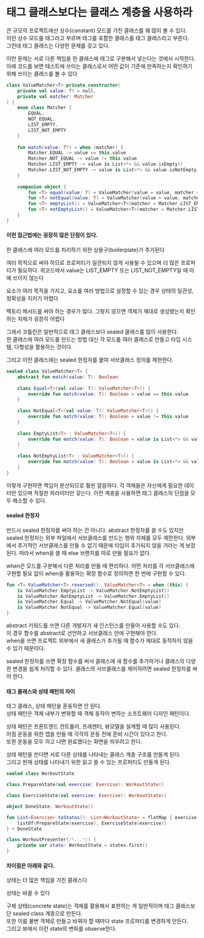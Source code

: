 # 태그 클래스보다는 클래스 계층을 사용하라

큰 규모의 프로젝트에선 상수(constant) 모드를 가진 클래스를 꽤 많이 볼 수 있다. \
이런 상수 모드를 태그라고 부르며 태그를 포함한 클래스를 태그 클래스라고 부른다.\
그런데 태그 클래스는 다양한 문제를 갖고 있다.&#x20;

이런 문제는 서로 다른 책임을 한 클래스에 태그로 구분해서 넣는다는 것에서 시작한다. \
아래 코드를 보면 테스트에 쓰이는 클래스로서 어떤 값이 기준에 만족하는지 확인하기 위해 쓰이는 클래스를 볼 수 있다

```kotlin
class ValueMatcher<T> private constructor(
    private val value: T? = null,
    private val matcher: Matcher
) {
    enum class Matcher {
        EQUAL,
        NOT_EQUAL,
        LIST_EMPTY,
        LIST_NOT_EMPTY
    }
    
    fun match(value: T?) = when (matcher) {
        Matcher.EQUAL -> value == this.value
        Matcher.NOT_EQUAL -> value != this.value
        Matcher.LIST_EMPTY -> value is List<*> && value.isEmpty()
        Matcher.LIST_NOT_EMPTY -> value is List<*> && value.isNotEmpty()
    }
    
    companion object {
        fun <T> equal(value: T) = ValueMatcher(value = value, matcher = Matcher.EQUAL)
        fun <T> notEqual(value: T) = ValueMatcher(value = value, matcher = Matcher.NOT_EQUAL)
        fun <T> emptyList() = ValueMatcher<T>(matcher = Matcher.LIST_EMPTY)
        fun <T> notEmptyList() = ValueMatcher<T>(matcher = Matcher.LIST_NOT_EMPTY)
    }
}
```

#### 이런 접근법에는 굉장히 많은 단점이 있다.

한 클래스에 여러 모드를 처리하기 위한 상용구(boilerplate)가 추가된다

여러 목적으로 써야 하므로 프로퍼티가 일관되지 않게 사용될 수 있으며 더 많은 프로퍼티가 필요하다. 위코드에서 value는 LIST\_EMPTY 또는 LIST\_NOT\_EMPTY일 때 아예 쓰이지 않는다

요소가 여러 목적을 가지고, 요소를 여러 방법으로 설정할 수 있는 경우 상태의 일관성, 정확성을 지키기 어렵다

팩토리 메서드를 써야 하는 경우가 많다. 그렇지 않으면 객체가 제대로 생성됐는지 확인하는 자체가 굉장히 어렵다&#x20;

그래서 코틀린은 일반적으로 태그 클래스보다 sealed 클래스를 많이 사용한다. \
한 클래스에 여러 모드를 만드는 방법 대신 각 모드를 여러 클래스로 만들고 타입 시스템, 다형성을 활용하는 것이다.&#x20;

그리고 이런 클래스에는 sealed 한정자를 붙여 서브클래스 정의를 제한한다.&#x20;

```kotlin
sealed class ValueMatcher<T> {
    abstract fun match(value: T): Boolean
    
    class Equal<T>(val value: T): ValueMatcher<T>() {
        override fun match(value: T): Boolean = value == this.value
    }
    
    class NotEqual<T>(val value: T): ValueMatcher<T>() {
        override fun match(value: T): Boolean = value != this.value
    }
    
    class EmptyList<T> : ValueMatcher<T>() {
        override fun match(value: T): Boolean = value is List<*> && value.isEmpty()
    }
    
    class NotEmptyList<T> : ValueMatcher<T>() {
        override fun match(value: T): Boolean = value is List<*> && value.isNotEmpty()
    }
}
```

이렇게 구현하면 책임이 분산되므로 훨씬 깔끔하다. 각 객체들은 자신에게 필요한 데이터만 있으며 적절한 파라미터만 갖는다. 이런 계층을 사용하면 태그 클래스의 단점을 모두 해소할 수 있다.

#### sealed 한정자

반드시 sealed 한정자를 써야 하는 건 아니다. abstract 한정자를 쓸 수도 있지만 sealed 한정자는 외부 파일에서 서브클래스를 만드는 행위 자체를 모두 제한한다. 외부에서 추가적인 서브클래스를 만들 수 없기 때문에 타입이 추가되지 않을 거라는 게 보장된다. 따라서 when을 쓸 때 else 브랜치를 따로 만들 필요가 없다.

when은 모드를 구분해서 다른 처리를 만들 때 편리하다. 어떤 처리를 각 서브클래스에 구현할 필요 없이 when을 활용하는 확장 함수로 정의하면 한 번에 구현할 수 있다.

```kotlin
fun <T> ValueMatcher<T>.reversed(): ValueMatcher<T> = when (this) {
    is ValueMatcher.EmptyList -> ValueMatcher.NotEmptyList()
    is ValueMatcher.NotEmptyList -> ValueMatcher.EmptyList()
    is ValueMatcher.Equal -> ValueMatcher.NotEqual(value)
    is ValueMatcher.NotEqual -> ValueMatcher.Equal(value)
}
```

abstract 키워드를 쓰면 다른 개발자가 새 인스턴스를 만들어 사용할 수도 있다. \
이 경우 함수를 abstract로 선언하고 서브클래스 안에 구현해야 한다. \
when을 쓰면 프로젝트 외부에서 새 클래스가 추가될 때 함수가 제대로 동작하지 않을 수 있기 때문이다.&#x20;

sealed 한정자를 쓰면 확장 함수를 써서 클래스에 새 함수를 추가하거나 클래스의 다양한 변경을 쉽게 처리할 수 있다. 클래스의 서브클래스를 제어하려면 sealed 한정자를 써야 한다.&#x20;

#### 태그 클래스와 상태 패턴의 차이

태그 클래스, 상태 패턴을 혼동하면 안 된다. \
상태 패턴은 객체 내부가 변화할 때 객체 동작이 변하는 소프트웨어 디자인 패턴이다.&#x20;

상태 패턴은 프론트엔드 컨트롤러, 프레젠터, 뷰모델을 설계할 때 많이 사용된다. \
아침 운동을 위한 앱을 만들 때 각각의 운동 전에 준비 시간이 있다고 한다. \
또한 운동을 모두 하고 나면 완료했다는 화면을 띄우려고 한다.

상태 패턴을 쓴다면 서로 다른 상태를 나타내는 클래스 계층 구조를 만들게 된다. \
그리고 현재 상태를 나타내기 위한 읽고 쓸 수 있는 프로퍼티도 만들게 된다.

```kotlin
sealed class WorkoutState

class PrepareState(val exercise: Exercise): WorkoutState()

class ExerciseState(val exercise: Exercise): WorkoutState()

object DoneState: WorkoutState()

fun List<Exercise>.toStates(): List<WorkoutState> = flatMap { exercise ->
    listOf(PrepareState(exercise), ExerciseState(exercise))
} + DoneState

class WorkoutPresenter(/*...*/) {
    private var state: WorkoutState = states.first()
}
```

#### 차이점은 아래와 같다.

상태는 더 많은 책임을 가진 클래스다

상태는 바꿀 수 있다



구체 상태(concrete state)는 객체를 활용해서 표현하는 게 일반적이며 태그 클래스보단 sealed class 계층으로 만든다. \
또한 이를 불변 객체로 만들고 바꿔야 할 때마다 state 프로퍼티를 변경하게 만든다. \
그리고 뷰에서 이런 state의 변화를 observe한다.
